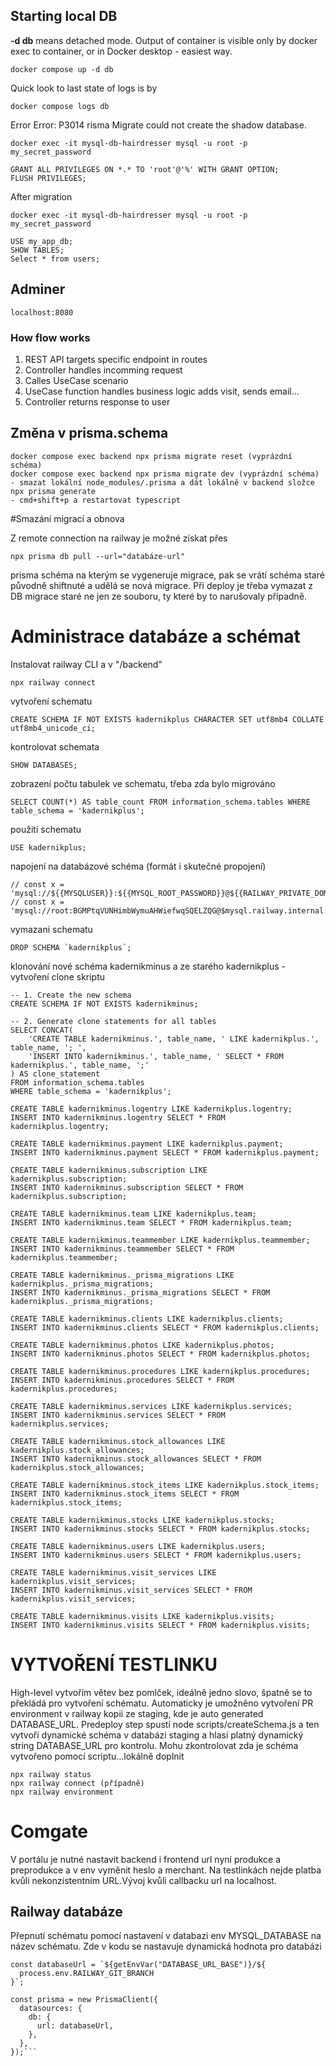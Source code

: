 ## Starting local DB

**-d db** means detached mode. Output of container is visible only by docker exec to container, or in Docker desktop - easiest way.

```
docker compose up -d db
```

Quick look to last state of logs is by

```
docker compose logs db
```

Error Error: P3014 risma Migrate could not create the shadow database.

```
docker exec -it mysql-db-hairdresser mysql -u root -p
my_secret_password
```

```
GRANT ALL PRIVILEGES ON *.* TO 'root'@'%' WITH GRANT OPTION;
FLUSH PRIVILEGES;
```

After migration

```
docker exec -it mysql-db-hairdresser mysql -u root -p
my_secret_password
```

```
USE my_app_db;
SHOW TABLES;
Select * from users;
```

## Adminer

```
localhost:8080
```

### How flow works

1. REST API targets specific endpoint in routes
2. Controller handles incomming request
3. Calles UseCase scenario
4. UseCase function handles business logic adds visit, sends email...
5. Controller returns response to user

## Změna v prisma.schema

```
docker compose exec backend npx prisma migrate reset (vyprázdní schéma)
docker compose exec backend npx prisma migrate dev (vyprázdní schéma)
- smazat lokální node_modules/.prisma a dát lokálně v backend složce npx prisma generate
- cmd+shift+p a restartovat typescript
```

#Smazání migrací a obnova

Z remote connection na railway je možné získat přes

```
npx prisma db pull --url="databáze-url"
```

prisma schéma na kterým se vygeneruje migrace, pak se vrátí schéma staré původně shiftnuté a udělá se nová migrace. Při deploy je třeba vymazat z DB migrace staré ne jen ze souboru, ty které by to narušovaly případně.

# Administrace databáze a schémat

Instalovat railway CLI a v "/backend"

```
npx railway connect
```

vytvoření schematu

```
CREATE SCHEMA IF NOT EXISTS kadernikplus CHARACTER SET utf8mb4 COLLATE utf8mb4_unicode_ci;
```

kontrolovat schemata

```
SHOW DATABASES;
```

zobrazení počtu tabulek ve schematu, třeba zda bylo migrováno

```
SELECT COUNT(*) AS table_count FROM information_schema.tables WHERE table_schema = 'kadernikplus';
```

použití schematu

```
USE kadernikplus;
```

napojení na databázové schéma (formát i skutečné propojení)

```
// const x = 'mysql://${{MYSQLUSER}}:${{MYSQL_ROOT_PASSWORD}}@${{RAILWAY_PRIVATE_DOMAIN}}:3306/${{MYSQL_DATABASE}}
// const x = 'mysql://root:BGMPtqVUNHimbWymuAHWiefwqSQELZQG@$mysql.railway.internal:3306/kadernikplus'
```

vymazani schematu

```
DROP SCHEMA `kadernikplus`;
```

klonování nové schéma kadernikminus a ze starého kadernikplus - vytvoření clone skriptu

```
-- 1. Create the new schema
CREATE SCHEMA IF NOT EXISTS kadernikminus;

-- 2. Generate clone statements for all tables
SELECT CONCAT(
    'CREATE TABLE kadernikminus.', table_name, ' LIKE kadernikplus.', table_name, '; ',
    'INSERT INTO kadernikminus.', table_name, ' SELECT * FROM kadernikplus.', table_name, ';'
) AS clone_statement
FROM information_schema.tables
WHERE table_schema = 'kadernikplus';
```

```
CREATE TABLE kadernikminus.logentry LIKE kadernikplus.logentry;
INSERT INTO kadernikminus.logentry SELECT * FROM kadernikplus.logentry;

CREATE TABLE kadernikminus.payment LIKE kadernikplus.payment;
INSERT INTO kadernikminus.payment SELECT * FROM kadernikplus.payment;

CREATE TABLE kadernikminus.subscription LIKE kadernikplus.subscription;
INSERT INTO kadernikminus.subscription SELECT * FROM kadernikplus.subscription;

CREATE TABLE kadernikminus.team LIKE kadernikplus.team;
INSERT INTO kadernikminus.team SELECT * FROM kadernikplus.team;

CREATE TABLE kadernikminus.teammember LIKE kadernikplus.teammember;
INSERT INTO kadernikminus.teammember SELECT * FROM kadernikplus.teammember;

CREATE TABLE kadernikminus._prisma_migrations LIKE kadernikplus._prisma_migrations;
INSERT INTO kadernikminus._prisma_migrations SELECT * FROM kadernikplus._prisma_migrations;

CREATE TABLE kadernikminus.clients LIKE kadernikplus.clients;
INSERT INTO kadernikminus.clients SELECT * FROM kadernikplus.clients;

CREATE TABLE kadernikminus.photos LIKE kadernikplus.photos;
INSERT INTO kadernikminus.photos SELECT * FROM kadernikplus.photos;

CREATE TABLE kadernikminus.procedures LIKE kadernikplus.procedures;
INSERT INTO kadernikminus.procedures SELECT * FROM kadernikplus.procedures;

CREATE TABLE kadernikminus.services LIKE kadernikplus.services;
INSERT INTO kadernikminus.services SELECT * FROM kadernikplus.services;

CREATE TABLE kadernikminus.stock_allowances LIKE kadernikplus.stock_allowances;
INSERT INTO kadernikminus.stock_allowances SELECT * FROM kadernikplus.stock_allowances;

CREATE TABLE kadernikminus.stock_items LIKE kadernikplus.stock_items;
INSERT INTO kadernikminus.stock_items SELECT * FROM kadernikplus.stock_items;

CREATE TABLE kadernikminus.stocks LIKE kadernikplus.stocks;
INSERT INTO kadernikminus.stocks SELECT * FROM kadernikplus.stocks;

CREATE TABLE kadernikminus.users LIKE kadernikplus.users;
INSERT INTO kadernikminus.users SELECT * FROM kadernikplus.users;

CREATE TABLE kadernikminus.visit_services LIKE kadernikplus.visit_services;
INSERT INTO kadernikminus.visit_services SELECT * FROM kadernikplus.visit_services;

CREATE TABLE kadernikminus.visits LIKE kadernikplus.visits;
INSERT INTO kadernikminus.visits SELECT * FROM kadernikplus.visits;
```

# VYTVOŘENÍ TESTLINKU

High-level vytvořím větev bez pomlček, ideálně jedno slovo, špatně se to překládá pro vytvoření schématu. Automaticky je umožněno vytvoření PR environment v railway kopii ze staging, kde je auto generated DATABASE_URL. Predeploy step spustí node scripts/createSchema.js a ten vytvoří dynamické schéma v databázi staging a hlasí platný dynamický string DATABASE_URL pro kontrolu. Mohu zkontrolovat zda je schéma vytvořeno pomocí scriptu...lokálně doplnit

```
npx railway status
npx railway connect (případně)
npx railway environment
```

# Comgate

V portálu je nutné nastavit backend i frontend url nyní produkce a preprodukce a v env vyměnit heslo a merchant.
Na testlinkách nejde platba kvůli nekonzistentním URL.Vývoj kvůli callbacku url na localhost.

## Railway databáze

Přepnutí schématu pomocí nastavení v databazi env MYSQL_DATABASE na název schématu. Zde v kodu se nastavuje dynamická hodnota pro databázi

````
const databaseUrl = `${getEnvVar("DATABASE_URL_BASE")}/${
  process.env.RAILWAY_GIT_BRANCH
}`;

const prisma = new PrismaClient({
  datasources: {
    db: {
      url: databaseUrl,
    },
  },
});```
````
